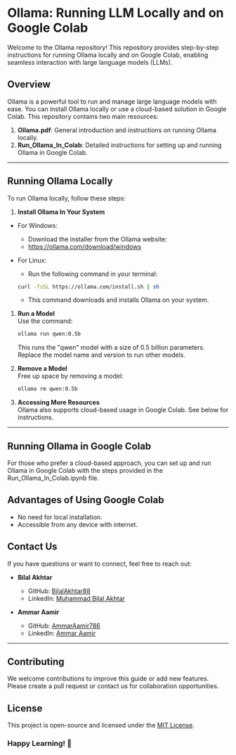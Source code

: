 # Ollama: Running LLM Locally and on Google Colab

Welcome to the Ollama repository! This repository provides step-by-step instructions for running Ollama locally and on Google Colab, enabling seamless interaction with large language models (LLMs).

## Overview
Ollama is a powerful tool to run and manage large language models with ease. You can install Ollama locally or use a cloud-based solution in Google Colab. This repository contains two main resources:

1. **Ollama.pdf**: General introduction and instructions on running Ollama locally.
2. **Run_Ollama_In_Colab**: Detailed instructions for setting up and running Ollama in Google Colab.

---

## Running Ollama Locally

To run Ollama locally, follow these steps:

1. **Install Ollama In Your System**  
- For Windows:
    - Download the installer from the Ollama website:
    - https://ollama.com/download/windows

- For Linux:
    - Run the following command in your terminal:
    ```bash
    curl -fsSL https://ollama.com/install.sh | sh
    ```
    - This command downloads and installs Ollama on your system.

1. **Run a Model**  
   Use the command:
   ```bash
   ollama run qwen:0.5b
   ```
   This runs the "qwen" model with a size of 0.5 billion parameters. Replace the model name and version to run other models.

2. **Remove a Model**  
   Free up space by removing a model:
   ```bash
   ollama rm qwen:0.5b
   ```

3. **Accessing More Resources**  
   Ollama also supports cloud-based usage in Google Colab. See below for instructions.

---

## Running Ollama in Google Colab

For those who prefer a cloud-based approach, you can set up and run Ollama in Google Colab with the steps provided in the Run_Ollama_In_Colab.ipynb file.

## Advantages of Using Google Colab
- No need for local installation.
- Accessible from any device with internet.

## Contact Us
If you have questions or want to connect, feel free to reach out:

- **Bilal Akhtar**  
  - GitHub: [BilalAkhtar88](https://github.com/BilalAkhtar88)  
  - LinkedIn: [Muhammad Bilal Akhtar](https://www.linkedin.com/in/muhammad-bilal-akhtar-a48265263/)

- **Ammar Aamir**  
  - GitHub: [AmmarAamir786](https://github.com/AmmarAamir786)  
  - LinkedIn: [Ammar Aamir](https://www.linkedin.com/in/ammar-aamir-0781722bb/)

---

## Contributing
We welcome contributions to improve this guide or add new features. Please create a pull request or contact us for collaboration opportunities.

## License
This project is open-source and licensed under the [MIT License](LICENSE).


### Happy Learning! 🚀